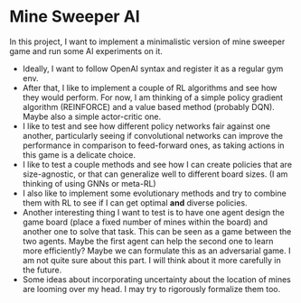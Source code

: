 # Mine Sweeper AI

In this project, I want to implement a minimalistic version of mine sweeper game and run some AI experiments on it.

+ Ideally, I want to follow OpenAI syntax and register it as a regular gym env.
+ After that, I like to implement a couple of RL algorithms and see how they would perform. For now, I am thinking of a simple policy gradient algorithm (REINFORCE) and a value based method (probably DQN). Maybe also a simple actor-critic one.
+ I like to test and see how different policy networks fair against one another, particularly seeing if convolutional networks can improve the performance in comparison to feed-forward ones, as taking actions in this game is a delicate choice.
+ I like to test a couple methods and see how I can create policies that are size-agnostic, or that can generalize well to different board sizes. (I am thinking of using GNNs or meta-RL)
+ I also like to implement some evolutionary methods and try to combine them with RL to see if I can get optimal **and** diverse policies.
+ Another interesting thing I want to test is to have one agent design the game board (place a fixed number of mines within the board) and another one to solve that task. This can be seen as a game between the two agents. Maybe the first agent can help the second one to learn more efficiently? Maybe we can formulate this as an adversarial game. I am not quite sure about this part. I will think about it more carefully in the future.
+ Some ideas about incorporating uncertainty about the location of mines are looming over my head. I may try to rigorously formalize them too.

